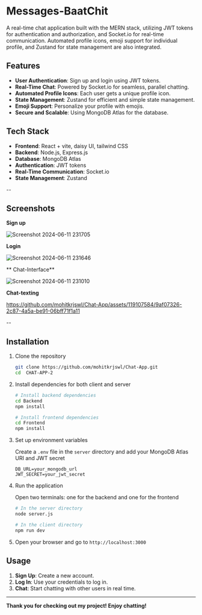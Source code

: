 # Messages-BaatChit

A real-time chat application built with the MERN stack, utilizing JWT tokens for authentication and authorization, and Socket.io for real-time communication. Automated profile icons, emoji support for individual profile, and Zustand for state management are also integrated.

## Features

- **User Authentication**: Sign up and login using JWT tokens.
- **Real-Time Chat**: Powered by Socket.io for seamless, parallel chatting.
- **Automated Profile Icons**: Each user gets a unique profile icon.
- **State Management**: Zustand for efficient and simple state management.
- **Emoji Support**: Personalize your profile with emojis.
- **Secure and Scalable**: Using MongoDB Atlas for the database.

## Tech Stack

- **Frontend**: React + vite, daisy UI, tailwind CSS
- **Backend**: Node.js, Express.js
- **Database**: MongoDB Atlas
- **Authentication**: JWT tokens
- **Real-Time Communication**: Socket.io
- **State Management**: Zustand

--
## Screenshots

**Sign up**

![Screenshot 2024-06-11 231705](https://github.com/mohitkrjswl/Chat-App/assets/119107584/762584a0-de81-45f8-a882-c0e6ff5f8b63)

**Login**

![Screenshot 2024-06-11 231646](https://github.com/mohitkrjswl/Chat-App/assets/119107584/dd2512fb-ab8d-4d1b-8abb-4affed255dee)

** Chat-Interface**


![Screenshot 2024-06-11 231010](https://github.com/mohitkrjswl/Chat-App/assets/119107584/1a61710e-46bf-4435-bb79-2c02efce8414)

**Chat-texting**



https://github.com/mohitkrjswl/Chat-App/assets/119107584/9af07326-2c87-4a5a-be91-06bff71f1a11

--

## Installation

1. Clone the repository
    ```bash
    git clone https://github.com/mohitkrjswl/Chat-App.git
    cd  CHAT-APP-2
    ```

2. Install dependencies for both client and server
    ```bash
    # Install backend dependencies
    cd Backend
    npm install

    # Install frontend dependencies
    cd Frontend
    npm install
    ```

3. Set up environment variables

    Create a `.env` file in the `server` directory and add your MongoDB Atlas URI and JWT secret
    ```env
    DB_URL=your_mongodb_url
    JWT_SECRET=your_jwt_secret
    ```

4. Run the application

    Open two terminals: one for the backend and one for the frontend

    ```bash
    # In the server directory
    node server.js

    # In the client directory
    npm run dev
    ```

5. Open your browser and go to `http://localhost:3000`

## Usage

1. **Sign Up**: Create a new account.
2. **Log In**: Use your credentials to log in.
3. **Chat**: Start chatting with other users in real time.

---

**Thank you for checking out my project! Enjoy chatting!**
